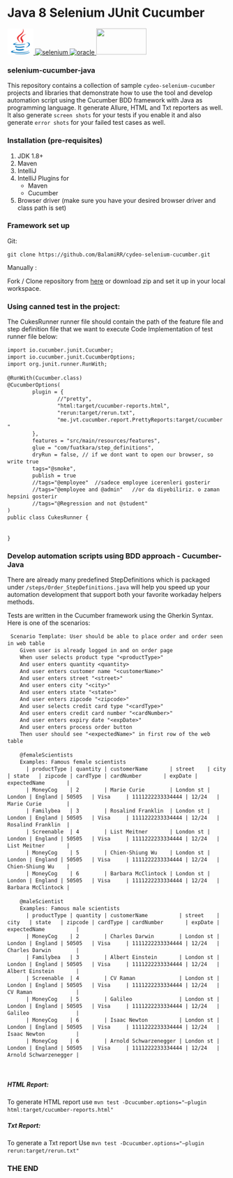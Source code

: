 # Java 8  Selenium  JUnit  Cucumber

<p align="left"> 

<a href="https://www.java.com" target="_blank" rel="noreferrer"> 
  <img src="https://raw.githubusercontent.com/devicons/devicon/master/icons/java/java-original.svg" alt="java" width="60" height="60"/> 
</a> 

<a href="https://www.selenium.dev" target="_blank" rel="noreferrer">
  <img src="https://selenium.dev/images/selenium_logo_square_green.png" alt="selenium" width="60" height="60"/> 
</a>    

<a href="https://www.oracle.com/" target="_blank" rel="noreferrer"> 
  <img src="https://lisacrispin.com/wp-content/uploads/2019/01/Screen-Shot-2019-01-17-at-12.13.33-PM.png" alt="oracle" width="60" height="60"/> 
</a>

<a href="https://encrypted-tbn0.gstatic.com/images?q=tbn:ANd9GcSPEOYG6Ap6vFoqv5bNXkDvnCa1yAqbDr_f_YQhXa97QwYXvNqWIvnCzpFJJz1ZwcLrwbM&usqp=CAU" rel="noreferrer">
  <img src="https://www.codeaffine.com/wp-content/uploads/2016/02/junit-lambda.png" width="115" height="60"/> 
</a> 
</p>

### selenium-cucumber-java

This repository contains a collection of sample `cydeo-selenium-cucumber` projects and libraries that demonstrate how to
use the tool and develop automation script using the Cucumber BDD framework with Java as programming language.
It generate Allure, HTML and Txt reporters as well. It also generate `screen shots` for your tests if you enable it and
also generate `error shots` for your failed test cases as well.

### Installation (pre-requisites)

1. JDK 1.8+ 
2. Maven 
3. IntelliJ
4. IntelliJ Plugins for
    - Maven
    - Cucumber
5. Browser driver (make sure you have your desired browser driver and class path is set)

### Framework set up

Git:

    git clone https://github.com/BalamiRR/cydeo-selenium-cucumber.git
 
Manually :

Fork / Clone repository from [here](https://github.com/BalamiRR/cydeo-selenium-cucumber/archive/main.zip) or download zip and set
it up in your local workspace.



### Using canned test in the project:

The CukesRunner runner file should contain the path of the feature file and step definition file that we want to execute
Code Implementation of test runner file below:

```
import io.cucumber.junit.Cucumber;
import io.cucumber.junit.CucumberOptions;
import org.junit.runner.RunWith;

@RunWith(Cucumber.class)
@CucumberOptions(
        plugin = {
                //"pretty",
                "html:target/cucumber-reports.html",
                "rerun:target/rerun.txt",
                "me.jvt.cucumber.report.PrettyReports:target/cucumber "
        },
        features = "src/main/resources/features",
        glue = "com/fuatkara/step_definitions",
        dryRun = false, // if we dont want to open our browser, so write true
        tags="@smoke",
        publish = true
        //tags="@employee"  //sadece employee icerenleri gosterir
        //tags="@employee and @admin"   //or da diyebiliriz. o zaman hepsini gosterir
        //tags="@Regression and not @student"
)
public class CukesRunner {


}

```

### Develop automation scripts using BDD approach - Cucumber-Java

There are already many predefined StepDefinitions which is packaged under `/steps/Order_StepDefinitions.java` will help you speed
up your automation development that support both your favorite workaday helpers methods.

Tests are written in the Cucumber framework using the Gherkin Syntax.
Here is one of the scenarios:

```
 Scenario Template: User should be able to place order and order seen in web table
    Given user is already logged in and on order page
    When user selects product type "<productType>"
    And user enters quantity <quantity>
    And user enters customer name "<customerName>"
    And user enters street "<street>"
    And user enters city "<city>"
    And user enters state "<state>"
    And user enters zipcode "<zipcode>"
    And user selects credit card type "<cardType>"
    And user enters credit card number "<cardNumber>"
    And user enters expiry date "<expDate>"
    And user enters process order button
    Then user should see "<expectedName>" in first row of the web table

    @femaleScientists
    Examples: Famous female scientists
      | productType | quantity | customerName       | street    | city   | state   | zipcode | cardType | cardNumber       | expDate | expectedName       |
      | MoneyCog    | 2        | Marie Curie        | London st | London | England | 50505   | Visa     | 1111222233334444 | 12/24   | Marie Curie        |
      | Familybea   | 3        | Rosalind Franklin  | London st | London | England | 50505   | Visa     | 1111222233334444 | 12/24   | Rosalind Franklin  |
      | Screenable  | 4        | List Meitner       | London st | London | England | 50505   | Visa     | 1111222233334444 | 12/24   | List Meitner       |
      | MoneyCog    | 5        | Chien-Shiung Wu    | London st | London | England | 50505   | Visa     | 1111222233334444 | 12/24   | Chien-Shiung Wu    |
      | MoneyCog    | 6        | Barbara McClintock | London st | London | England | 50505   | Visa     | 1111222233334444 | 12/24   | Barbara McClintock |

    @maleScientist
    Examples: Famous male scientists
      | productType | quantity | customerName          | street    | city   | state   | zipcode | cardType | cardNumber       | expDate | expectedName          |
      | MoneyCog    | 2        | Charles Darwin        | London st | London | England | 50505   | Visa     | 1111222233334444 | 12/24   | Charles Darwin        |
      | Familybea   | 3        | Albert Einstein       | London st | London | England | 50505   | Visa     | 1111222233334444 | 12/24   | Albert Einstein       |
      | Screenable  | 4        | CV Raman              | London st | London | England | 50505   | Visa     | 1111222233334444 | 12/24   | CV Raman              |
      | MoneyCog    | 5        | Galileo               | London st | London | England | 50505   | Visa     | 1111222233334444 | 12/24   | Galileo               |
      | MoneyCog    | 6        | Isaac Newton          | London st | London | England | 50505   | Visa     | 1111222233334444 | 12/24   | Isaac Newton          |
      | MoneyCog    | 6        | Arnold Schwarzenegger | London st | London | England | 50505   | Visa     | 1111222233334444 | 12/24   | Arnold Schwarzenegger |
      
     
```


##### HTML Report:

To generate HTML report use  `mvn test -Dcucumber.options="–plugin html:target/cucumber-reports.html"`

##### Txt Report:

To generate a Txt report Use `mvn test -Dcucumber.options="–plugin rerun:target/rerun.txt"`


### THE END
